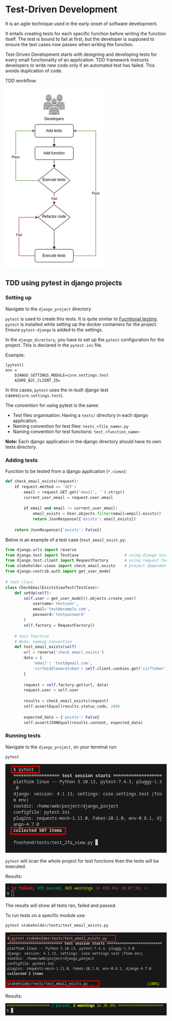 # Test-Driven Development

It is an agile technique used in the early onset of software development.

It entails creating tests for each specific function before writing the function itself.
The test is bound to fail at first, but the developer is supposed to ensure the test cases now passes when writing the function.

Test-Driven Development starts with designing and developing tests for every small functionality of an application.
TDD framework instructs developers to write new code only if an automated test has failed. This avoids duplication of code.

TDD workflow:

![Testing workflow](./img/drawio/testing-tdd.drawio-1.png)

## TDD using pytest in django projects

### Setting up

Navigate to the `django_project` directory.

`pytest` is used to create this tests. It is quite similar to [Fucntional testing](functionaltesting.md#).
`pytest` is installed while setting up the docker containers for the project.
Ensure `pytest-django` is added to the settings.

In the `django_directory`, you have to set up the `pytest` configuration for the project.
This is declared in the `pytest.ini` file.

Example:
```
[pytest]
env =
    DJANGO_SETTINGS_MODULE=core.settings.test
    AZURE_B2C_CLIENT_ID=
```
In this cases, `pytest` uses the in-built django test cases(`core.settings.test`).

The convention for using pytest is the same:
- Test files organisation: Having a `tests/` directory in each django application.
- Naming convention for test files: `tests_<file_name>.py`
- Naming convention for test functions: `test_<function_name>` 

**Note:** Each django application in the django directory should have its own tests directory.

### Adding tests

Function to be tested from a django application (`*.views`):

```python
def check_email_exists(request):
    if request.method == 'GET':
        email = request.GET.get('email', '').strip()
        current_user_email = request.user.email

        if email and email != current_user_email:
            email_exists = User.objects.filter(email=email).exists()
            return JsonResponse({'exists': email_exists})

    return JsonResponse({'exists': False})
```

Below is an example of a test case (`test_email_exist.py`:

```python
from django.urls import reverse
from django.test import TestCase                    # using django test case
from django.test.client import RequestFactory       # using request factory
from stakeholder.views import check_email_exists    # project dependent import 
from django.contrib.auth import get_user_model

# test class
class CheckEmailExistsViewTest(TestCase):
    def setUp(self):
        self.user = get_user_model().objects.create_user(
            username='testuser', 
            email='test@example.com', 
            password='testpassword'
        )
        self.factory = RequestFactory()

    # test function 
    # Note: naming convention
    def test_email_exists(self)
        url = reverse('check_email_exists')
        data = {
            'email': 'test@gmail.com',
            'csrfmiddlewaretoken': self.client.cookies.get('csrftoken', '')
        }

        request = self.factory.get(url, data)
        request.user = self.user

        results = check_email_exists(request)
        self.assertEqual(results.status_code, 200)

        expected_data = {'exists': False}
        self.assertJSONEqual(results.content, expected_data)
```

### Running tests

Navigate to the `django_project`, on your terminal run:

```bash
pytest
```
![pytest](./img/testing-tdd-21.png)

`pytest` will scan the whole project for test functions then the tests will be executed.

Results:

![pytest result](./img/testing-tdd-22.png)

The results will show all tests ran, failed and passed.

To run tests on a specific module use:

```bash
pytest stakeholder/tests/test_email_exists.py
```
![pytest specific module](./img/testing-tdd-23.png)

Results:

![pytest result for single module](./img/testing-tdd-24.png)


